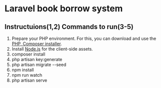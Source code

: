 # Laravel book borrow system

## Instructuions(1,2) Commands to run(3-5)

1. Prepare your PHP environment. For this, you can download and use the [PHP, Composer installer](https://github.com/totadavid95/PhpComposerInstaller).
2. Install [Node.js](https://nodejs.org/en/) for the client-side assets.
3. composer install
4. php artisan key:generate
5. php artisan migrate --seed
6. npm install
7. npm run watch
8. php artisan serve
